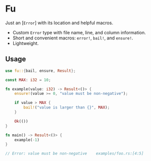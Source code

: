 # Fu

Just an [`Error`] with its location and helpful macros.

- Custom `Error` type with file name, line, and column information.
- Short and convenient macros: `error!`, `bail!`, and `ensure!`.
- Lightweight.

## Usage

```rs
use fu::{bail, ensure, Result};

const MAX: i32 = 10;

fn example(value: i32) -> Result<()> {
    ensure!(value >= 0, "value must be non-negative");

    if value > MAX {
        bail!("value is larger than {}", MAX);
    }

    Ok(())
}

fn main() -> Result<()> {
    example(-1)
}

// Error: value must be non-negative    examples/foo.rs:[4:5]
```
